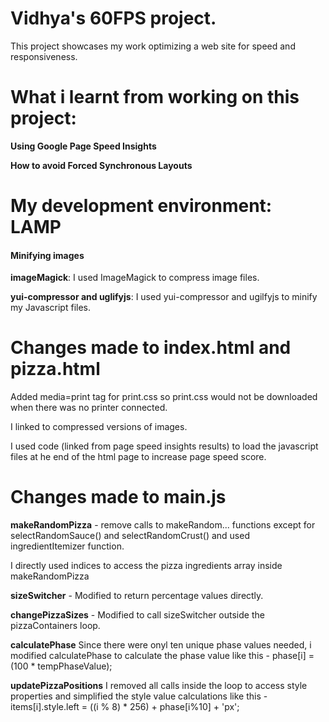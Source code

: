 # Vidhya's 60FPS project.
This project showcases my work optimizing a web site for speed and responsiveness.
# What i learnt from working on this project:
**Using Google Page Speed Insights**

**How to avoid Forced Synchronous Layouts**

# My development environment: LAMP

#### Minifying images

**imageMagick**: I used ImageMagick to compress image files.

**yui-compressor and uglifyjs**: I used yui-compressor and ugilfyjs to minify my Javascript files.

# Changes made to index.html and pizza.html
 
Added media=print tag for print.css so print.css would not be downloaded when there was no printer connected.
 
I linked to compressed versions of images.

I used code (linked from page speed insights results) to load the javascript files at he end of the html page to increase page speed score.

# Changes made to main.js

**makeRandomPizza** -  remove calls to makeRandom... functions except for selectRandomSauce() and selectRandomCrust() and used ingredientItemizer function.

I directly used indices to access the pizza ingredients array inside makeRandomPizza

**sizeSwitcher** - Modified to return percentage values directly.

**changePizzaSizes** - Modified to call sizeSwitcher outside the pizzaContainers loop.

**calculatePhase** Since there were onyl ten unique phase values needed, i modified 
calculatePhase to calculate the phase value like this - phase[i] =  (100 * tempPhaseValue);

**updatePizzaPositions** I removed all calls inside the loop to access style properties and simplified the style value calculations like this - 
items[i].style.left = ((i % 8) * 256) + phase[i%10] + 'px';



